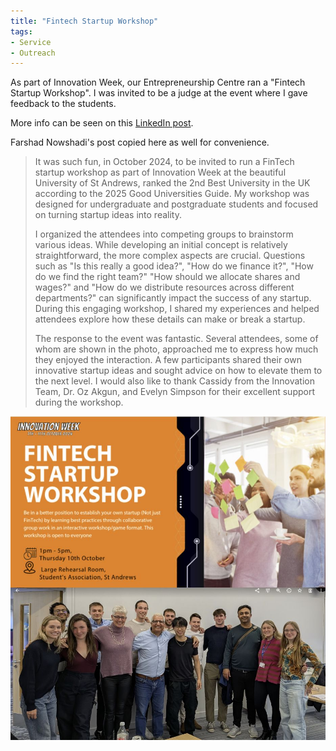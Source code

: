 ```yaml
---
title: "Fintech Startup Workshop"
tags:
- Service
- Outreach
---
```


As part of Innovation Week, our Entrepreneurship Centre ran a "Fintech Startup Workshop". I was invited to be a judge at the event where I gave feedback to the students.

More info can be seen on this [LinkedIn post](https://www.linkedin.com/posts/ozgurakgun_it-was-such-fun-in-october-2024-to-be-invited-activity-7256350747716411392-L09Z?utm_source=share&utm_medium=member_desktop).

Farshad Nowshadi's post copied here as well for convenience.

> It was such fun, in October 2024, to be invited to run a FinTech startup workshop as part of Innovation Week at the beautiful University of St Andrews, ranked the 2nd Best University in the UK according to the 2025 Good Universities Guide. My workshop was designed for undergraduate and postgraduate students and focused on turning startup ideas into reality.
> 
> I organized the attendees into competing groups to brainstorm various ideas. While developing an initial concept is relatively straightforward, the more complex aspects are crucial. Questions such as "Is this really a good idea?", "How do we finance it?", "How do we find the right team?" "How should we allocate shares and wages?" and "How do we distribute resources across different departments?" can significantly impact the success of any startup. During this engaging workshop, I shared my experiences and helped attendees explore how these details can make or break a startup.
> 
> The response to the event was fantastic. Several attendees, some of whom are shown in the photo, approached me to express how much they enjoyed the interaction. A few participants shared their own innovative startup ideas and sought advice on how to elevate them to the next level. I would also like to thank Cassidy from the Innovation Team, Dr. Oz Akgun, and Evelyn Simpson for their excellent support during the workshop.

<center>
    <img src="/files/activities-media/1730038813726.jpg"
         class="img-responsive img-rounded"
         style="max-height: 540px; max-width: 100%"
         alt="Group photo">
</center>

